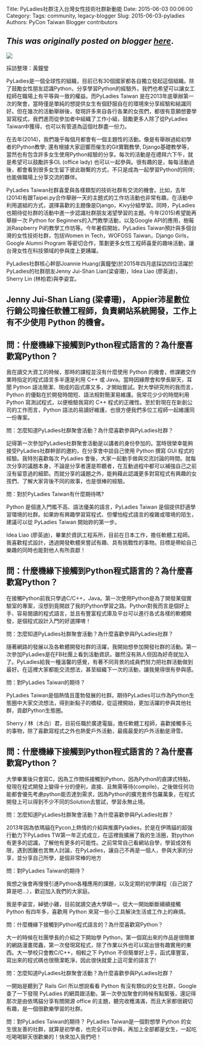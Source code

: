 Title: PyLadies社群注入台灣女性技術社群新動能
Date: 2015-06-03 00:06:00
Category:
Tags: community, legacy-blogger
Slug: 2015-06-03-pyladies
Authors: PyCon Taiwan Blogger contributors

*This was originally posted on blogger [here](https://pycontw.blogspot.com/2015/06/pyladies.html)*.
---



[![](http://3.bp.blogspot.com/-rngJ22Kn8Po/VW3UYXDwBfI/AAAAAAAAJtM/NqFrdw4P5Wg/s400/pyladies_v1.0.png)](http://3.bp.blogspot.com/-rngJ22Kn8Po/VW3UYXDwBfI/AAAAAAAAJtM/NqFrdw4P5Wg/s1600/pyladies_v1.0.png)


採訪整理：黃鐘瑩  




PyLadies是一個全球性的組織，目前已有30個國家都各自獨立發起這個組織。除了鼓勵女性朋友認識Python，分享學習Python的經驗外，我們也希望可以讓女工程師在職場上有平等與一致的權益。而PyLadies Taiwan 是在2013年底舉辦第一次的聚會，當時僅是單純的想提供女生有個舒服自在的環境來分享經驗和結識同好。但在幾次的活動舉辦後，發現許多來自各行各業的女孩們，都很有意願想要學習寫程式，我們進而從參加者中組織了工作小組，鼓勵更多人除了從PyLadies Taiwan中獲得，也可以有管道為這個社群盡一份力。


在去年(2014)，我們幾乎每個月都會有一個主題性的活動。像是有舉辦過給初學者的Python教學; 還有根據大家迴響而催生的Git實戰教學, Django基礎教學等，當然也有包含許多女生使用Python經驗的分享。每次的活動是在禮拜六下午，就是希望可以鼓勵許多OL (office lady) 也可以一起參與。很有趣的是，每每活動過後，都會看到很多女生留下彼此聯繫的方式，不只是成為一起學習Python的同伴; 也能做職場上分享交流的夥伴。


PyLadies Taiwan社群喜愛與各樣類型的技術社群有交流的機會。比如，去年(2014)有跟Taipei.py合作舉辦一天的主題式的工作坊活動也非常有趣，在活動中利用選組的方式，選擇喜歡的主題像是Django，Kivy分組學習。同時，PyLadies也期待從社群的活動中進一步認識社群朋友渴望學習的主題。今年(2015)希望能再舉辦一次 Python for Beginners的入門教學活動，以及Google API的應用，樹莓派Raspberry Pi的教學工作坊等。今年暑假開始，PyLadies Taiwan預計與多個台灣的女性技術社群，包括Women in Tech，WOFOSS Taiwan，Django Girls，Google Alumni Program 等密切合作，策劃更多女性工程師喜愛的趣味活動，讓台灣女性在科技領域的參與度上更踴躍。


PyLadies社群核心幹部Joannie Huang(黃鐘瑩)於2015年四月底採訪四位活躍於PyLadies的社群朋友Jenny Jui-Shan Lian(梁睿珊)，Idea Liao (廖英迪)，Sherry Lin (林柏君)與李姿宜。


Jenny Jui-Shan Liang (梁睿珊)， Appier沛星數位行銷公司擔任軟體工程師，負責網站系統開發，工作上有不少使用 Python 的機會。
--------------------------------------------------------------------------------




問：什麼機緣下接觸到Python程式語言的？為什麼喜歡寫Python？
------------------------------------



我在讀交大資工的時候，那時的課程並沒有什麼使用 Python 的機會，修課繳交作業時指定的程式語言多半還是利用 C++ 或 Java。當時因緣際會和學長聊天，耳聞 Python 語法簡潔、現成的函式庫又多，才開始嘗試。對大學研究所的我而言，Python 的優點在於開發時間短、語法相對簡潔易維護。我常花少少的時間利用 Python 寫測試程式，以便檢驗我寫的 C++ 程式的正確性。至於對現在在新創公司的工作而言，Python 語法的易讀好維護，也很方便我們多位工程師一起維護同一份專案。


問：怎麼知道PyLadies社群聚會活動？為什麼喜歡參與PyLadies社群？

記得第一次參加PyLadies社群聚會活動是以講者的身份參加的。當時很榮幸能夠接受PyLadies社群幹部的邀約，在分享會中談自己使用 Python 撰寫 GUI 程式的經驗。我特別喜歡每次 PyLadies 會後，大家一起動手做與交流討論的時間。就每次分享的議題本身，不論是分享者還是聆聽者，在互動過程中都可以補強自己之前沒有留意過的細節。而就分享的議題之外，能夠藉此認識更多對寫程式有興趣的女孩們、了解大家背後不同的故事，也是很棒的經驗。


問：對於PyLadies Taiwan有什麼期待嗎?

Python 是個進入門檻不高、語法優美的語言，PyLadies Taiwan 是個提供舒適學習環境的社群。如果妳有興趣學習寫程式、但懼怕程式語言的複雜或環境的陌生，建議可以從 PyLadies Taiwan 開始妳的第一步。


Idea Liao (廖英迪)，畢業於資訊工程系所，目前在日本工作，擔任軟體工程師。我喜歡程式設計，透過開發軟體來嘗試有趣、具有挑戰性的事物。目標是帶給自己樂趣的同時也能對他人有所貢獻！

問：什麼機緣下接觸到Python程式語言的？為什麼喜歡寫Python？
------------------------------------



在接觸Python前我只學過C/C++，Java。第一次使用Python是為了開發某個實驗室的專案，沒想到竟開啟了我的Python學習之路。Python對我而言是個好上手、容易閱讀的程式語言，並且有豐富程式庫及平台可以進行各式各樣的軟體開發，是個程式設計入門的好選擇唷！


問：怎麼知道PyLadies社群聚會活動？為什麼喜歡參與PyLadies社群？

隨著網路的發展以及各軟體開發社群的活躍，我開始想參加開發社群的活動。第一次參加PyLadies是在FB社團上看到活動資訊，雖然沒有熟人但因為好奇就加入了。PyLadies給我一種溫馨的感覺，有著不同背景的成員們努力把社群活動做到最好。在這裡大家都能交流想法，甚至組織下一次的活動，讓我覺得很有參與感。


問：對PyLadies Taiwan的期待？

PyLadies Taiwan是個熱情且蓬勃發展的社群。期待PyLadies可以作為Python生態圈中大家交流想法，得到新點子的橋樑，從這裡開始，更加活躍的參與其他社群，貢獻Python生態圈。



Sherry / 林（木白）君，目前任職於廣達電腦，擔任軟體工程師，喜歡接觸多元的事物，除了喜歡寫程式之外也熱愛戶外活動，最瘋最愛的戶外活動是滑雪。

問：什麼機緣下接觸到Python程式語言的？為什麼喜歡寫Python？
------------------------------------



大學畢業後只會寫C，因為工作關係接觸到Python，因為Python的直譯式特點，發現在程式開發上變得十分的便利，直接、且無需等待(compile)，之後做任何功能都會優先考慮python能否達到需求，因為Python的擴充套件包羅萬象，在程式開發上可以得到不少不同的Solution去嘗試，學習永無止境。


問：怎麼知道PyLadies社群聚會活動？為什麼喜歡參與PyLadies社群？

2013年因為依瑪貓在Pycon上熱情的介紹與推廣Pyladies，於是在伊瑪貓的超強行動力下PyLadies TW第一年正式成立，在這裡我擴展了我的生活圈，對python有更多的認識，了解他有更多的可能性。之前常常自己看網站自學，學習成效有限，遇到困難也苦無人討論，在PyLadies，讓自己不再是一個人，參與大家的分享，並分享自己所學，是個非常棒的地方


問：對PyLadies Taiwan的期待？

我想之後會再慢慢引進Python各種應用的課題，以及定期的初學課程（自己說了算是吧...），歡迎加入我們的大家庭。



我是李姿宜，綽號小雞，目前就讀交通大學碩一。從大一開始斷斷續續接觸 Python 有四年多，喜歡用 Python 來寫一些小工具解決生活或工作上的麻煩。


問：什麼機緣下接觸到Python程式語言的？為什麼喜歡寫Python？

大一的時候在社團學長的介紹之下開始學 Python，第一個寫出來的作品是很簡單的網路漫畫爬蟲，第一次發現寫程式，除了作業以外也可以寫出很有趣實用的東西。大一學校只會教C/C++，相較之下 Python 不但簡單好上手，函式庫豐富，寫出來的程式碼也很簡潔乾淨，因此很快就愛上這可愛的語言了!


問：怎麼知道PyLadies社群聚會活動？為什麼喜歡參與PyLadies社群？

一開始是聽到了 Rails Girl 所以想說看看 Python 有沒有類似的女生社群，Google 查了一下發現 PyLadies 的網頁跟活動，第一次參加聚會的時候有點緊張，還記得那次是由依瑪貓分享有關開源 office 的主題，聽完收穫滿滿，而且大家都很親切有趣，是一個很歡樂學習的社群。


問：對PyLadies Taiwan的期待？
PyLadies Taiwan是一個對想學 Python 的女生很友善的社群，就算是初學者，也完全可以參與，再加上全部都是女生，一起吃吃喝喝聊天很歡樂的！快來加入我們吧！
